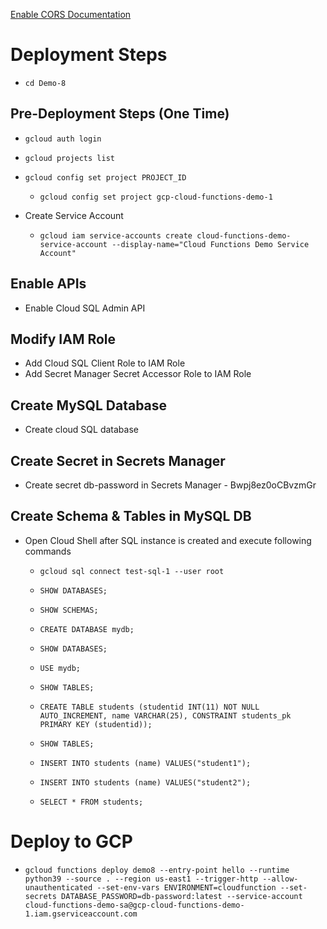 [Enable CORS Documentation](https://cloud.google.com/functions/docs/writing/http)

# Deployment Steps

- `cd Demo-8`

## Pre-Deployment Steps (One Time)

- `gcloud auth login`

- `gcloud projects list`

- `gcloud config set project PROJECT_ID`

  - `gcloud config set project gcp-cloud-functions-demo-1`

- Create Service Account
  - `gcloud iam service-accounts create cloud-functions-demo-service-account --display-name="Cloud Functions Demo Service Account"`

## Enable APIs

- Enable Cloud SQL Admin API

## Modify IAM Role

- Add Cloud SQL Client Role to IAM Role
- Add Secret Manager Secret Accessor Role to IAM Role

## Create MySQL Database

- Create cloud SQL database

## Create Secret in Secrets Manager

- Create secret db-password in Secrets Manager - Bwpj8ez0oCBvzmGr

## Create Schema & Tables in MySQL DB

- Open Cloud Shell after SQL instance is created and execute following commands

  - `gcloud sql connect test-sql-1 --user root`

  - `SHOW DATABASES;`

  - `SHOW SCHEMAS;`

  - `CREATE DATABASE mydb;`

  - `SHOW DATABASES;`

  - `USE mydb;`

  - `SHOW TABLES;`

  - `CREATE TABLE students (studentid INT(11) NOT NULL AUTO_INCREMENT, name VARCHAR(25), CONSTRAINT students_pk PRIMARY KEY (studentid));`

  - `SHOW TABLES;`

  - `INSERT INTO students (name) VALUES("student1");`
  - `INSERT INTO students (name) VALUES("student2");`

  - `SELECT * FROM students;`

# Deploy to GCP

- `gcloud functions deploy demo8 --entry-point hello --runtime python39 --source . --region us-east1 --trigger-http --allow-unauthenticated --set-env-vars ENVIRONMENT=cloudfunction --set-secrets DATABASE_PASSWORD=db-password:latest --service-account cloud-functions-demo-sa@gcp-cloud-functions-demo-1.iam.gserviceaccount.com`
